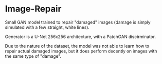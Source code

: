 # Image-Repair

Small GAN model trained to repair "damaged" images (damage is simply simulated with a few straight, white lines).

Generator is a U-Net 256x256 architecture, with a PatchGAN discirminator.

Due to the nature of the dataset, the model was not able to learn how to repair actual damaged images, but it does perform decently on images with the same type of "damage".
